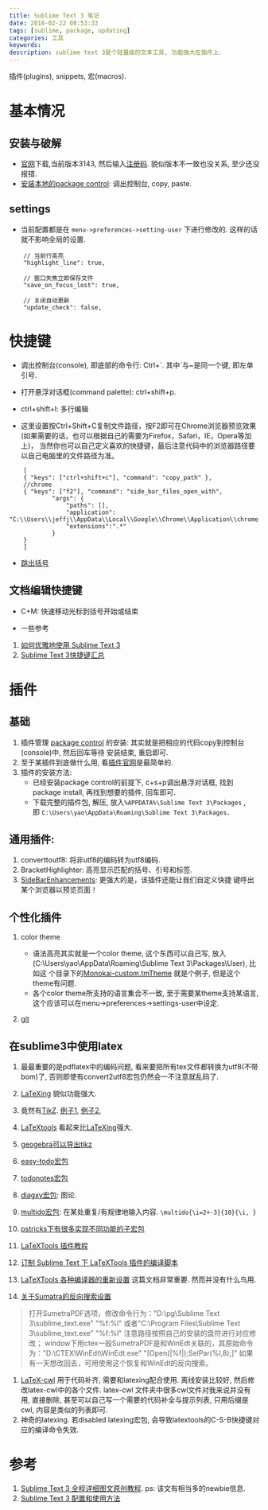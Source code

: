 ```yaml
---
title: Sublime Text 3 笔记
date: 2018-02-22 08:53:33
tags: [sublime, package, updating]
categories: 工具
keywords:
description: sublime text 3是个轻量级的文本工具, 功能强大在插件上.
---
```



插件(plugins), snippets, 宏(macros).

# 基本情况

## 安装与破解

* [官网](https://www.sublimetext.com/3)下载,当前版本3143, 然后输入[注册码](http://www.jianshu.com/p/04e1b65dd2c0). 
貌似版本不一致也没关系, 至少还没报错.
* [安装本地的package control](https://packagecontrol.io/installation): 调出控制台, copy, paste. 

## settings

* 当前配置都是在 `menu->preferences->setting-user` 下进行修改的. 这样的话就不影响全局的设置.
```
    // 当前行高亮
    "highlight_line": true,

    // 窗口失焦立即保存文件
    "save_on_focus_lost": true,    

    // 关闭自动更新
    "update_check": false,
```


# 快捷键
* 调出控制台(console), 即底部的命令行: Ctrl+\`. 其中\`与~是同一个键, 即左单引号.
* 打开悬浮对话框(command palette): ctrl+shift+p.
* ctrl+shift+l: 多行编辑

* 这里设置按Ctrl+Shift+C复制文件路径，按F2即可在Chrome浏览器预览效果(如果需要的话，也可以根据自己的需要为Firefox，Safari，IE，Opera等加上)，
当然你也可以自己定义喜欢的快捷键，最后注意代码中的浏览器路径要以自己电脑里的文件路径为准。  
```
	[   
	{ "keys": ["ctrl+shift+c"], "command": "copy_path" },
	//chrome
	{ "keys": ["f2"], "command": "side_bar_files_open_with",
	        "args": {
	            "paths": [],
	            "application": "C:\\Users\\jeffj\\AppData\\Local\\Google\\Chrome\\Application\\chrome.exe",
	            "extensions":".*"
	        }
	}
	]
```

* [跳出括号](https://ruby-china.org/topics/4824)



## 文档编辑快捷键
* C+M: 快速移动光标到括号开始或结束

* 一些参考
1. [如何优雅地使用 Sublime Text 3](http://www.imooc.com/article/3810)
2. [Sublime Text 3快捷键汇总](http://blog.csdn.net/article/details?id=31791881)










# 插件
## 基础
1. 插件管理 [package control](https://packagecontrol.io/installation) 的安装: 其实就是把相应的代码copy到控制台(console)中, 然后回车等待
安装结束, 重启即可.
2. 至于某插件到底做什么用, 看[插件官网](https://packagecontrol.io/)是最简单的. 
3. 插件的安装方法: 
	* 已经安装package control的前提下, c+s+p调出悬浮对话框, 找到package install, 再找到想要的插件, 回车即可.
	* 下载完整的插件包, 解压, 放入`%APPDATA%\Sublime Text 3\Packages` ,  
	即 `C:\Users\yao\AppData\Roaming\Sublime Text 3\Packages`．

##  通用插件: 
1. converttoutf8: 将非utf8的编码转为utf8编码.
2. BracketHighlighter: 高亮显示匹配的括号、引号和标签.
3. [SideBarEnhancements](http://www.jeffjade.com/2015/12/15/2015-04-17-toss-sublime-text/): 更强大的是，该插件还能让我们自定义快捷
键呼出某个浏览器以预览页面！


## 个性化插件

1. color theme
	*  语法高亮其实就是一个color theme, 这个东西可以自己写, 放入(C:\Users\yao\AppData\Roaming\Sublime Text 3\Packages\User), 比如这
个目录下的[Monokai-custom.tmTheme](http://riny.net/2013/sublime-markdown/) 就是个例子, 但是这个theme有问题. 
	*  各个color theme所支持的语言集合不一致, 至于需要某theme支持某语言, 这个应该可以在menu->preferences->settings-user中设定.

2. [git](http://jinfang.life/posts/4fb342fc/)


## 在sublime3中使用latex

1. 最最重要的是pdflatex中的编码问题, 看来要把所有tex文件都转换为utf8(不带bom)了, 否则即使有convert2utf8宏包仍然会一不注意就乱码了.

1. [LaTeXing](https://packagecontrol.io/packages/LaTeXing) 貌似功能强大.

2. 竟然有[TikZ](https://packagecontrol.io/packages/TikZ). 
   [例子1](http://dz.sdut.edu.cn/blog/subaochen/2016/02/sublime-text-3%E7%9A%84%E4%B8%80%E4%BA%9B%E4%BD%BF%E7%94%A8%E7%BB%8F%E9%AA%8C/),
   [例子2](http://docs.latexing.com/stable/tutorials/tikz-with-latexing.html),

3. [LaTeXtools](https://packagecontrol.io/packages/LaTeXTools) 看起来比[LaTeXing](https://packagecontrol.io/packages/LaTeXing)强大.

4. [geogebra可以导出tikz](https://www.geogebra.org/)

5. [easy-todo宏包](https://www.ctan.org/tex-archive/macros/latex/contrib/easy-todo)

6. [todonotes宏包](https://www.ctan.org/pkg/todonotes)

6. [diagxy宏包](https://www.ctan.org/pkg/diagxy): 图论.

7. [multido宏包](https://www.ctan.org/pkg/multido): 在某处重复/有规律地输入内容.  `\multido{\i=2+-3}{10}{\i, }`

8. [pstricks下有很多实现不同功能的子宏包](https://www.ctan.org/tex-archive/graphics/pstricks/contrib/)

1. [LaTeXTools 插件教程](http://blog.yuelong.info/post/st-latextools-readme-1.html)
2. [订制 Sublime Text 下 LaTeXTools 插件的编译脚本](http://liam0205.me/tags/LaTeXTools/ "LaTeXTools编译命令重新")
3. [LaTeXTools 各种编译器的重新设置](http://liam0205.me/2014/12/14/advanced-builder-latextools/)  这篇文档非常重要. 然而并没有什么鸟用.
1. [关于Sumatra的反向搜索设置](http://isunnydays.lofter.com/post/260ea5_8b9a2a)   

> 打开SumetraPDF选项，修改命令行为："D:\pg\Sublime Text 3\sublime_text.exe" "%f:%l" 
> 或者"C:\Program Files\Sublime Text 3\sublime_text.exe" "%f:%l" 
> 注意路径按照自己的安装的盘符进行对应修改；
> window下用ctex一般SumetraPDF是和WinEdt关联的，其原始命令为："D:\CTEX\WinEdt\WinEdt.exe" "[Open(|%f|);SelPar(%l,8);]"
> 如果有一天想改回去，可用使用这个恢复和WinEdt的反向搜索。  

1. [LaTeX-cwl](https://github.com/LaTeXing/LaTeX-cwl) 用于代码补齐, 需要和latexing配合使用. 离线安装比较好, 然后修改latex-cwl中的各个文件.
	latex-cwl 文件夹中很多cwl文件对我来说并没有用, 直接删除, 甚至可以自己写一个需要的代码补全与提示列表, 只用后缀是cwl, 内容是类似的列表即可.
6. 神奇的latexing. 若disabled latexing宏包, 会导致latextools的C-S-B快捷键对应的编译命令失效.

# 参考
1. [Sublime Text 3 全程详细图文原创教程](http://www.cnblogs.com/wind128/p/4409422.html). 
ps: 该文有相当多的newbie信息.
2. [Sublime Text 3 配置和使用方法](https://www.zybuluo.com/king/note/47271)

